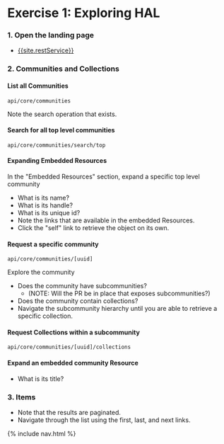 # Exercise 1: Exploring HAL

### 1. Open the landing page

- [{{site.restService}}]({{site.restService}})

### 2. Communities and Collections

#### List all Communities

`api/core/communities`

Note the search operation that exists.

#### Search for all top level communities

`api/core/communities/search/top`

#### Expanding Embedded Resources
In the "Embedded Resources" section, expand a specific top level community
- What is its name?
- What is its handle?
- What is its unique id?
- Note the links that are available in the embedded Resources.
- Click the "self" link to retrieve the object on its own.

#### Request a specific community
`api/core/communities/[uuid]`

Explore the community
- Does the community have subcommunities?
  - (NOTE: Will the PR be in place that exposes subcommunities?)
- Does the community contain collections?
- Navigate the subcommunity hierarchy until you are able to retrieve a specific collection.

#### Request Collections within a subcommunity
`api/core/communities/[uuid]/collections`

#### Expand an embedded community Resource
- What is its title?

### 3. Items
- Note that the results are paginated.
- Navigate through the list using the first, last, and next links.

{% include nav.html %}
